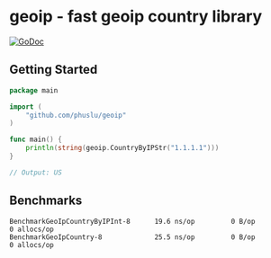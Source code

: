 # geoip - fast geoip country library

[![GoDoc](https://godoc.org/github.com/phuslu/geoip?status.svg)](http://godoc.org/github.com/phuslu/geoip)

## Getting Started

```go
package main

import (
	"github.com/phuslu/geoip"
)

func main() {
	println(string(geoip.CountryByIPStr("1.1.1.1")))
}

// Output: US
```

## Benchmarks
```
BenchmarkGeoIpCountryByIPInt-8   	19.6 ns/op	       0 B/op	       0 allocs/op
BenchmarkGeoIpCountry-8          	25.5 ns/op	       0 B/op	       0 allocs/op
```